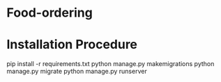 # Food-ordering
# Installation Procedure
pip install -r requirements.txt
python manage.py makemigrations
python manage.py migrate
python manage.py runserver
